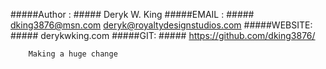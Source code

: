 #####Author : #####
        Deryk W. King
#####EMAIL : #####
        dking3876@msn.com
        deryk@royaltydesignstudios.com
#####WEBSITE: #####
        derykwking.com 
#####GIT: #####
        https://github.com/dking3876/
        
        
        Making a huge change


